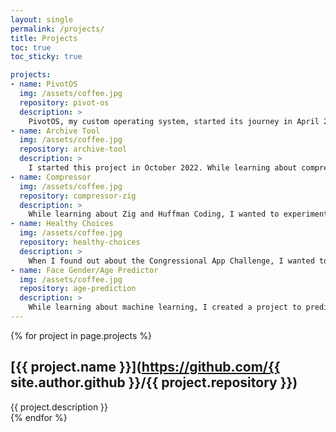 ```yaml
---
layout: single
permalink: /projects/
title: Projects
toc: true
toc_sticky: true

projects:
- name: PivotOS
  img: /assets/coffee.jpg
  repository: pivot-os
  description: >
    PivotOS, my custom operating system, started its journey in April 2023. After going to multiple iterations and multiple programming languages, I finally settled on Assembly and C. It has many features, such as a memory manager, multitasking and multiprocessing. It has taught me a lot about low level programming, memory, and debugging. As of right now, I am still interested in implementing more features in my operating system.
- name: Archive Tool
  img: /assets/coffee.jpg
  repository: archive-tool
  description: >
    I started this project in October 2022. While learning about compression algorithms and CMake, I decided to create a tool like tar, that would take in a directory and compress it to a file. It is written in C and while it is a small project, it taught me a lot about compression and archiving tools.
- name: Compressor
  img: /assets/coffee.jpg
  repository: compressor-zig
  description: >
    While learning about Zig and Huffman Coding, I wanted to experiment with it. Huffman Coding works by representing each byte as a combination of bits, so if a file uses the same characters multiple times, they can be represented by less than 8 bits. Through this project, I learned a lot about compression algorithms.
- name: Healthy Choices
  img: /assets/coffee.jpg
  repository: healthy-choices
  description: >
    When I found out about the Congressional App Challenge, I wanted to try it and see how I did. Because diabetes runs through my family, I wanted to make an app that handled the work that my parents did to decide what foods to eat. As a result, I ended up with an app called Healthy Choices that calculates the number of carbohydrates for all different types of food.
- name: Face Gender/Age Predictor
  img: /assets/coffee.jpg
  repository: age-prediction
  description: >
    While learning about machine learning, I created a project to predict the age and gender from a face. It uses the UTKFace dataset, which contains faces with all the information about them. This project had an accuracy of ~80%.
---
```


{% for project in page.projects %}
## [{{ project.name }}](https://github.com/{{ site.author.github }}/{{ project.repository }})
<div class="projects-div">{{ project.description }}</div>
{% endfor %}